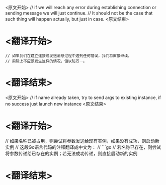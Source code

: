 
<原文开始>
	// if we will reach any error during establishing connection or sending message we will just continue.
	// It should not be the case that such thing will happen actually, but just in case.
<原文结束>

# <翻译开始>
	// 如果我们在建立连接或发送消息过程中遇到任何错误，我们将直接继续。
	// 实际上不应该发生这样的情况，但以防万一。
# <翻译结束>


<原文开始>
// if name already taken, try to send args to existing instance, if no success just launch new instance
<原文结束>

# <翻译开始>
// 如果名称已被占用，则尝试将参数发送给现有实例，如果没有成功，则启动新实例
// 这段Go语言代码的注释翻译成中文为：
// ```go
// 若名称已存在，则尝试将参数传递给已存在的实例；若无法成功传递，则直接启动新的实例
# <翻译结束>

